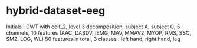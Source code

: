 # hybrid-dataset-eeg
Initials : DWT with coif_2, level 3 decomposition, subject A, subject C, 5 channels, 10 features (AAC, DASDV, IEMG, MAV, MMAV2, MYOP, RMS, SSC, SM2, LOG, WL) 50 features in total, 3 classes : left hand, right hand, leg
